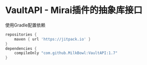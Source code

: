 # VaultAPI - Mirai插件的抽象库接口
使用Gradle配置依赖
```groovy
repositories {
    maven { url 'https://jitpack.io' }
}
dependencies {
    compileOnly "com.github.MilkBowl:VaultAPI:1.7"
}
```